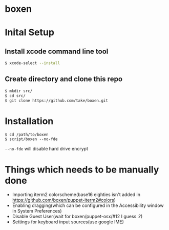 boxen
=====

# Inital Setup

## Install xcode command line tool

```sh
$ xcode-select --install
```

## Create directory and clone this repo

```sh
$ mkdir src/
$ cd src/
$ git clone https://github.com/take/boxen.git
```

# Installation

```
$ cd /path/to/boxen
$ script/boxen --no-fde
```

`--no-fde` will disable hard drive encrypt

# Things which needs to be manually done

- Importing iterm2 colorscheme(base16 eighties isn't added in https://github.com/boxen/puppet-iterm2#colors)
- Enabling dragging(which can be configured in the Accessibility window in System Preferences)
- Disable Guest User(wait for boxen/puppet-osx/#12 I guess..?)
- Settings for keyboard input sources(use google IME)
